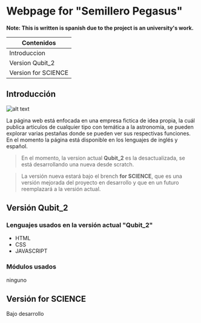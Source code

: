 # Webpage for "Semillero Pegasus"

**Note: This is written is spanish due to the project is an university's work.**

|      Contenidos     | 
| ------------------- |
| Introduccion        |
| Version Qubit_2     |
| Version for SCIENCE |

## Introducción

![alt text][logo]



La página web está enfocada en una empresa fictica de idea propia, la cuál publica articulos de cualquier tipo      con temática a la astronomía, se pueden explorar varias pestañas donde se pueden ver sus respectivas funciones. En el momento la página está disponible en los lenguajes de inglés y español.

>En el momento, la version actual **Qubit_2** es la desactualizada, se está desarrollando una nueva desde scratch. 

>La versión nueva estará bajo el brench **for SCIENCE**, que es una versión mejorada del proyecto en desarrollo y que en un futuro
>reemplazará a la versión actual.


## Versión Qubit_2


### Lenguajes usados en la versión actual "Qubit_2"

<ul>
<li>HTML</li>
<li>CSS</li>
<li>JAVASCRIPT</li>
</ul>

### Módulos usados

ninguno

## Versión for SCIENCE

Bajo desarrollo




[logo]:https://github.com/ledzky/Qubit_2/blob/master/res/Icon.png
